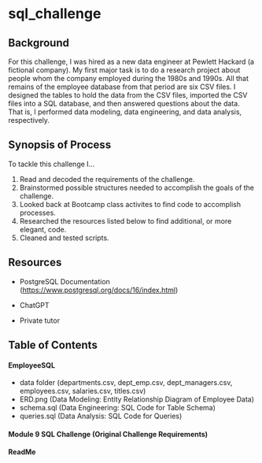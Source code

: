 # sql_challenge


## Background

For this challenge, I was hired as a new data engineer at Pewlett Hackard (a fictional company). My first major task is to do a research project about people whom the company employed during the 1980s and 1990s. All that remains of the employee database from that period are six CSV files. I designed the tables to hold the data from the CSV files, imported the CSV files into a SQL database, and then answered questions about the data. That is, I performed data modeling, data engineering, and data analysis, respectively.

## Synopsis of Process

To tackle this challenge I...

1. Read and decoded the requirements of the challenge.
2. Brainstormed possible structures needed to accomplish the goals of the challenge.
3. Looked back at Bootcamp class activites to find code to accomplish processes.
4. Researched the resources listed below to find additional, or more elegant, code.
5. Cleaned and tested scripts.   


## Resources

   
+ PostgreSQL Documentation (https://www.postgresql.org/docs/16/index.html)

+ ChatGPT

+ Private tutor



## Table of Contents

#### EmployeeSQL                   
+ data folder (departments.csv, dept_emp.csv, dept_managers.csv, employees.csv, salaries.csv, titles.csv)
+ ERD.png (Data Modeling: Entity Relationship Diagram of Employee Data)
+ schema.sql (Data Engineering: SQL Code for Table Schema)
+ queries.sql (Data Analysis: SQL Code for Queries)

#### Module 9 SQL Challenge (Original Challenge Requirements)

#### ReadMe
